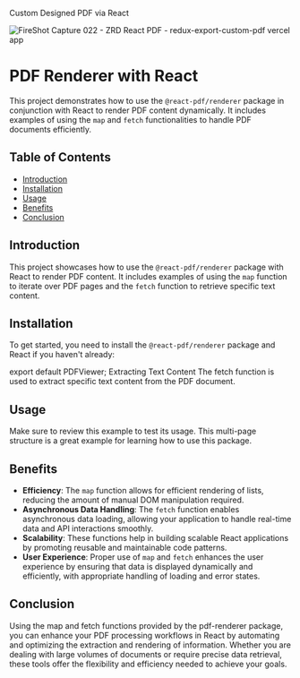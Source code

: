 Custom Designed PDF via React

![FireShot Capture 022 - ZRD React PDF - redux-export-custom-pdf vercel app](https://github.com/seyitbugraerden/Redux-ExportCustomPDF/assets/154025499/5f8c947a-848c-4893-bc05-9aebde00aa04)

# PDF Renderer with React

This project demonstrates how to use the `@react-pdf/renderer` package in conjunction with React to render PDF content dynamically. It includes examples of using the `map` and `fetch` functionalities to handle PDF documents efficiently.

## Table of Contents

- [Introduction](#introduction)
- [Installation](#installation)
- [Usage](#usage)
- [Benefits](#benefits)
- [Conclusion](#conclusion)

## Introduction

This project showcases how to use the `@react-pdf/renderer` package with React to render PDF content. It includes examples of using the `map` function to iterate over PDF pages and the `fetch` function to retrieve specific text content.

## Installation

To get started, you need to install the `@react-pdf/renderer` package and React if you haven't already:



export default PDFViewer;
Extracting Text Content
The fetch function is used to extract specific text content from the PDF document.

## Usage

Make sure to review this example to test its usage. This multi-page structure is a great example for learning how to use this package.


## Benefits
<ul>
  <li><strong>Efficiency</strong>: The <code>map</code> function allows for efficient rendering of lists, reducing the amount of manual DOM manipulation required.</li>
  <li><strong>Asynchronous Data Handling</strong>: The <code>fetch</code> function enables asynchronous data loading, allowing your application to handle real-time data and API interactions smoothly.</li>
  <li><strong>Scalability</strong>: These functions help in building scalable React applications by promoting reusable and maintainable code patterns.</li>
  <li><strong>User Experience</strong>: Proper use of <code>map</code> and <code>fetch</code> enhances the user experience by ensuring that data is displayed dynamically and efficiently, with appropriate handling of loading and error states.</li>
</ul>

## Conclusion

Using the map and fetch functions provided by the pdf-renderer package, you can enhance your PDF processing workflows in React by automating and optimizing the extraction and rendering of information. Whether you are dealing with large volumes of documents or require precise data retrieval, these tools offer the flexibility and efficiency needed to achieve your goals.
